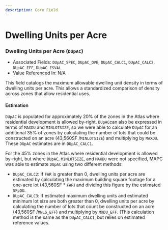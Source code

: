```yaml
---
description: Core Field
---
```


# Dwelling Units per Acre

### Dwelling Units per Acre \(`DUpAC`\) 

* Associated Fields: `DUpAC_SPEC`, `DUpAC_OVE`, `DUpAC_CALC1`, `DUpAC_CALC2`, `DUpAC_EFF`, `DUpAC_ESVAL` 
* Value Referenced In: N/A 

This field catalogs the maximum allowable dwelling unit density in terms of dwelling units per acre. This allows a standardized comparison of density across zones that allow residential uses. 

#### Estimation

`DUpAC` is populated for approximately 20% of the zones in the Atlas where residential development is allowed by-right. `DUpAC`can also be expressed in terms of `MAXDU` and `MINLOTSIZE`, so we were able to calculate `DUpAC` for an additional 35% of zones by calculating the number of lots that could be constructed on an acre \(43,560SF /`MINLOTSIZE`\) and multiplying by `MAXDU`. These `DUpAC` estimates are in `DUpAC_CALC1`. 

For the 45% zones in the Atlas where residential development is allowed by-right, but where `DUpAC`, `MINLOTSIZE`, and `MAXDU` were not specified, MAPC was able to estimate `DUpAC` using two different methods:  

* `DUpAC_CALC2`: If `FAR` is greater than 0, dwelling units per acre are estimated by calculating the maximum building square footage for a one-acre lot \(43,560SF \* `FAR`\) and dividing this figure by the estimated `SFpDU`.  
* `DUpAC_CALC3`: If estimated maximum dwelling units and estimated minimum lot size are both greater than 0, dwelling units per acre by calculating the number of lots that count be constructed on an acre \(43,560SF /`MNLS_EFF`\) and multiplying by `MXDU_EFF`. \(This calculation method is the same as the `DUpAC_CALC1`, but relies on estimated reference values. 

